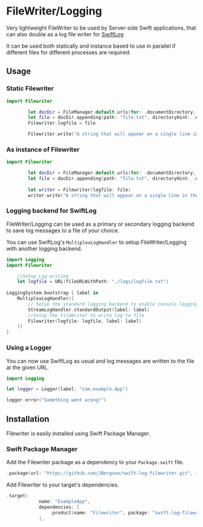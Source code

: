 # FileWriter/Logging

Very lightweight FileWriter to be used by Server-side Swift applications, that can also double as a log file writer for [SwiftLog](https://github.com/apple/swift-log) 

It can be used both statically and instance based to use in parallel if different files for different processes are required.

## Usage

### Static Filewriter

```swift
import Filewriter

        let docDir = FileManager.default.urls(for: .documentDirectory, in: .userDomainMask).first
        let file = docDir.appending(path: "file.txt", directoryHint: .notDirectory)
        Filewriter.logfile = file

        Filewriter.write("A string that will appear on a single line in the file.")

```

### As instance of Filewriter

```swift
import Filewriter

        let docDir = FileManager.default.urls(for: .documentDirectory, in: .userDomainMask).first
        let file = docDir.appending(path: "file.txt", directoryHint: .notDirectory)
        
        let writer = Filewriter(logfile: file)
        writer.write("A string that will appear on a single line in the file.")

```


### Logging backend for SwiftLog
FileWriter/Logging can be used as a primary or secondary logging backend to save log messages to a file of your choice.

You can use SwiftLog's `MultiplexLogHandler` to setup FileWriter/Logging with another logging backend.

```swift
import Logging
import Filewriter

    //Setup Log writing
    let logfile = URL(fileURLWithPath: "./logs/logfile.txt")
    
LoggingSystem.bootstrap { label in
    MultiplexLogHandler([
        // Setup the standard logging backend to enable console logging
        StreamLogHandler.standardOutput(label: label)
        //Setup the FileWriter to write log to file
        Filewriter(logfile: logfile, label: label)
    ])
}
```

### Using a Logger

You can now use SwiftLog as usual and log messages are written to the file at the given URL.

```swift
import Logging

let logger = Logger(label: "com.example.App")

logger.error("Something went wrong!")
```


## Installation

Filewriter is easily installed using Swift Package Manager. 

### Swift Package Manager

Add the Filewriter package as a dependency to your `Package.swift` file.

```swift
.package(url: "https://github.com/JBergsee/swift-log-filewriter.git", from: "0.1.1")
```

Add Filewriter to your target's dependencies.

```swift
.target(
            name: "ExampleApp",
            dependencies: [
                .product(name: "Filewriter", package: "swift-log-filewriter"),
            ],
```
